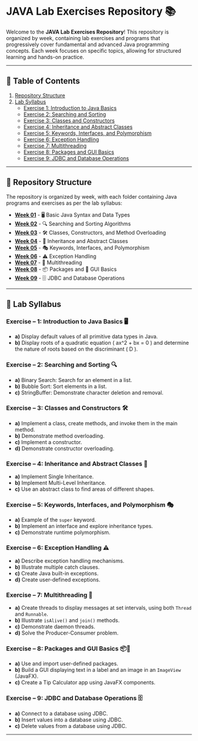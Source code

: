# JAVA Lab Exercises Repository 📚

Welcome to the **JAVA Lab Exercises Repository**! This repository is organized by week, containing lab exercises and programs that progressively cover fundamental and advanced Java programming concepts. Each week focuses on specific topics, allowing for structured learning and hands-on practice.

---

## 📑 Table of Contents

1. [Repository Structure](#-repository-structure)
2. [Lab Syllabus](#-lab-syllabus)
   - [Exercise 1: Introduction to Java Basics](#exercise--1-introduction-to-java-basics)
   - [Exercise 2: Searching and Sorting](#exercise--2-searching-and-sorting)
   - [Exercise 3: Classes and Constructors](#exercise--3-classes-and-constructors)
   - [Exercise 4: Inheritance and Abstract Classes](#exercise--4-inheritance-and-abstract-classes)
   - [Exercise 5: Keywords, Interfaces, and Polymorphism](#exercise--5-keywords-interfaces-and-polymorphism)
   - [Exercise 6: Exception Handling](#exercise--6-exception-handling)
   - [Exercise 7: Multithreading](#exercise--7-multithreading)
   - [Exercise 8: Packages and GUI Basics](#exercise--8-packages-and-gui-basics)
   - [Exercise 9: JDBC and Database Operations](#exercise--9-jdbc-and-database-operations)

---

## 📂 Repository Structure

The repository is organized by week, with each folder containing Java programs and exercises as per the lab syllabus:

- **[Week 01](./week%2001/)** - 🖥️ Basic Java Syntax and Data Types
- **[Week 02](./week%2002/)** - 🔍 Searching and Sorting Algorithms
- **[Week 03](./week%2003/)** - 🛠️ Classes, Constructors, and Method Overloading
- **[Week 04](./week%2004/)** - 🧩 Inheritance and Abstract Classes
- **[Week 05](./week%2005/)** - 🎭 Keywords, Interfaces, and Polymorphism
- **[Week 06](./week%2006/)** - ⚠️ Exception Handling
- **[Week 07](./week%2007/)** - 🔄 Multithreading
- **[Week 08](./week%2008/)** - 📦 Packages and 🎨 GUI Basics
- **[Week 09](./week%2009/)** - 🗄️ JDBC and Database Operations

---

## 📜 Lab Syllabus

### Exercise – 1: Introduction to Java Basics 🖥️

- **a)** Display default values of all primitive data types in Java.
- **b)** Display roots of a quadratic equation \( ax^2 + bx = 0 \) and determine the nature of roots based on the discriminant \( D \).

### Exercise – 2: Searching and Sorting 🔍

- **a)** Binary Search: Search for an element in a list.
- **b)** Bubble Sort: Sort elements in a list.
- **c)** StringBuffer: Demonstrate character deletion and removal.

### Exercise – 3: Classes and Constructors 🛠️

- **a)** Implement a class, create methods, and invoke them in the main method.
- **b)** Demonstrate method overloading.
- **c)** Implement a constructor.
- **d)** Demonstrate constructor overloading.

### Exercise – 4: Inheritance and Abstract Classes 🧩

- **a)** Implement Single Inheritance.
- **b)** Implement Multi-Level Inheritance.
- **c)** Use an abstract class to find areas of different shapes.

### Exercise – 5: Keywords, Interfaces, and Polymorphism 🎭

- **a)** Example of the `super` keyword.
- **b)** Implement an interface and explore inheritance types.
- **c)** Demonstrate runtime polymorphism.

### Exercise – 6: Exception Handling ⚠️

- **a)** Describe exception handling mechanisms.
- **b)** Illustrate multiple catch clauses.
- **c)** Create Java built-in exceptions.
- **d)** Create user-defined exceptions.

### Exercise – 7: Multithreading 🔄

- **a)** Create threads to display messages at set intervals, using both `Thread` and `Runnable`.
- **b)** Illustrate `isAlive()` and `join()` methods.
- **c)** Demonstrate daemon threads.
- **d)** Solve the Producer-Consumer problem.

### Exercise – 8: Packages and GUI Basics 📦🎨

- **a)** Use and import user-defined packages.
- **b)** Build a GUI displaying text in a label and an image in an `ImageView` (JavaFX).
- **c)** Create a Tip Calculator app using JavaFX components.

### Exercise – 9: JDBC and Database Operations 🗄️

- **a)** Connect to a database using JDBC.
- **b)** Insert values into a database using JDBC.
- **c)** Delete values from a database using JDBC.

---
